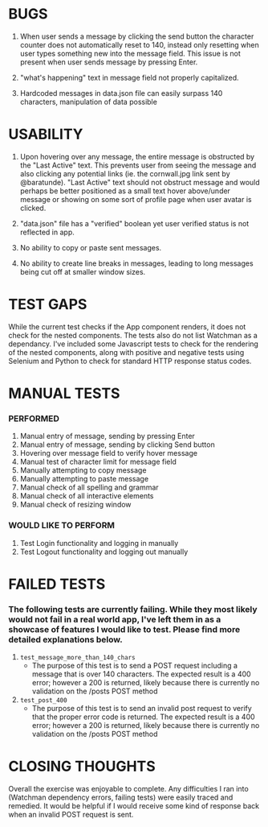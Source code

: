 # BUGS
1. When user sends a message by clicking the send button the character counter does not automatically reset to 140, instead only resetting when user types something new into the message field.
This issue is not present when user sends message by pressing Enter.

2. "what's happening" text in message field not properly capitalized.

3. Hardcoded messages in data.json file can easily surpass 140 characters, manipulation of data possible

# USABILITY
1. Upon hovering over any message, the entire message is obstructed by the "Last Active" text. This prevents user from seeing the message and also clicking any potential links (ie. the cornwall.jpg link sent by @baratunde). "Last Active" text should not obstruct message and would perhaps be better positioned as a small text hover above/under message or showing on some sort of profile page when user avatar is clicked.

2. "data.json" file has a "verified" boolean yet user verified status is not reflected in app.

3. No ability to copy or paste sent messages.

4. No ability to create line breaks in messages, leading to long messages being cut off at smaller window sizes.

# TEST GAPS
While the current test checks if the App component renders, it does not check for the nested components. The tests also do not list Watchman as a dependancy. I've included some Javascript tests to check for the rendering of the nested components, along with positive and negative tests using Selenium and Python to check for standard HTTP response status codes. 

# MANUAL TESTS   
### PERFORMED
1. Manual entry of message, sending by pressing Enter
2. Manual entry of message, sending by clicking Send button
3. Hovering over message field to verify hover message
4. Manual test of character limit for message field 
5. Manually attempting to copy message
6. Manually attempting to paste message
7. Manual check of all spelling and grammar 
8. Manual check of all interactive elements 
9. Manual check of resizing window 

### WOULD LIKE TO PERFORM
1. Test Login functionality and logging in manually
2. Test Logout functionality and logging out manually

# FAILED TESTS
### The following tests are currently failing. While they most likely would not fail in a real world app, I've left them in as a showcase of features I would like to test. Please find more detailed explanations below.
1. `test_message_more_than_140_chars` 
   * The purpose of this test is to send a POST request including a message that is over 140 characters. The expected result is a 400 error; however a 200 is returned, likely because there is currently no validation on the /posts POST method 
2. `test_post_400`
   * The purpose of this test is to send an invalid post request to verify that the proper error code is returned. The expected result is a 400 error; however a 200 is returned, likely because there is currently no validation on the /posts POST method

# CLOSING THOUGHTS
  Overall the exercise was enjoyable to complete. Any difficulties I ran into (Watchman dependency errors, failing tests) were easily traced and remedied. It would be helpful if I would receive some kind of response back when an invalid POST request is sent. 
